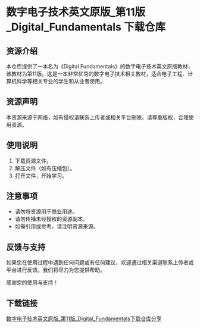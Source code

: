 # 数字电子技术英文原版_第11版_Digital_Fundamentals 下载仓库

## 资源介绍

本仓库提供了一本名为《Digital Fundamentals》的数字电子技术英文原版教材，该教材为第11版。这是一本非常优秀的数字电子技术相关教材，适合电子工程、计算机科学等相关专业的学生和从业者使用。

## 资源声明

本资源来源于网络，如有侵权请联系上传者或相关平台删除。请尊重版权，合理使用资源。

## 使用说明

1. 下载资源文件。
2. 解压文件（如有压缩包）。
3. 打开文件，开始学习。

## 注意事项

- 请勿将资源用于商业用途。
- 请勿传播未经授权的资源副本。
- 如需引用或参考，请注明资源来源。

## 反馈与支持

如果您在使用过程中遇到任何问题或有任何建议，欢迎通过相关渠道联系上传者或平台进行反馈。我们将尽力为您提供帮助。

感谢您的使用与支持！

## 下载链接

[数字电子技术英文原版_第11版_Digital_Fundamentals下载仓库分享](https://pan.quark.cn/s/49e22ba2ed4a)
